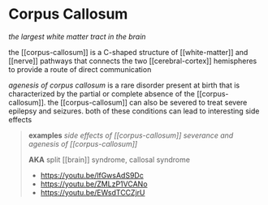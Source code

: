# Corpus Callosum

_the largest white matter tract in the brain_

the [[corpus-callosum]] is a C-shaped structure of [[white-matter]] and [[nerve]] pathways that connects the two [[cerebral-cortex]] hemispheres to provide a route of direct communication

_agenesis of corpus callosum_ is a rare disorder present at birth that is characterized by the partial or complete absence of the [[corpus-callosum]]. the [[corpus-callosum]] can also be severed to treat severe epilepsy and seizures. both of these conditions can lead to interesting side effects

> **examples** _side effects of [[corpus-callosum]] severance and agenesis of [[corpus-callosum]]_
>
> **AKA** split [[brain]] syndrome, callosal syndrome
>
> - <https://youtu.be/lfGwsAdS9Dc>
> - <https://youtu.be/ZMLzP1VCANo>
> - <https://youtu.be/EWsdTCCZjrU>
